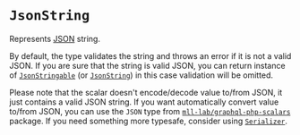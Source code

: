 # `JsonString`

Represents [JSON](https://json.org) string.

By default, the type validates the string and throws an error if it is not a valid JSON. If you are sure that the string is valid JSON, you can return instance of [`JsonStringable`](../../src/Scalars/JsonStringable.php) (or [`JsonString`](../../src/Scalars/JsonString.php)) in this case validation will be omitted.

Please note that the scalar doesn't encode/decode value to/from JSON, it just contains a valid JSON string. If you want automatically convert value to/from JSON, you can use the `JSON` type from [`mll-lab/graphql-php-scalars`](https://github.com/mll-lab/graphql-php-scalars) package. If you need something more typesafe, consider using [`Serializer`][pkg:serializer].

[include:file]: ../../../../docs/Shared/Links.md
[//]: # (start: d7f8daa25a800052b6112dd44af19f2413af63e989683a3dc13efa8a95084aba)
[//]: # (warning: Generated automatically. Do not edit.)

[pkg:serializer]:      https://github.com/LastDragon-ru/lara-asp/tree/main/packages/serializer

[//]: # (end: d7f8daa25a800052b6112dd44af19f2413af63e989683a3dc13efa8a95084aba)

